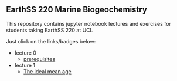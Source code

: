## EarthSS 220 Marine Biogeochemistry

This repository contains jupyter notebook lectures and exercises for students taking EarthSS 220 at UCI.

Just click on the links/badges below:

- lecture 0
    - [prerequisites](src/generated/lecture_0/prerequisites.md)
- lecture 1
    - [The ideal mean age](https://nbviewer.jupyter.org/github/fprimeau/EARTHSS220/blob/master/src/generated/lecture_1/ideal_mean_age.ipynb)
